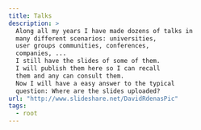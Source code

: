 ```yaml
---
title: Talks
description: >
  Along all my years I have made dozens of talks in 
  many different scenarios: universities, 
  user groups communities, conferences, 
  companies, ...
  I still have the slides of some of them.
  I will publish them here so I can recall
  them and any can consult them.
  Now I will have a easy answer to the typical
  question: Where are the slides uploaded?
url: "http://www.slideshare.net/DavidRdenasPic"
tags:
  - root
---
```




